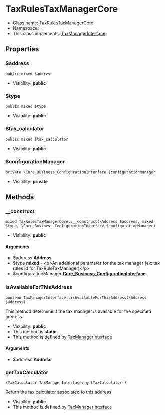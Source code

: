 TaxRulesTaxManagerCore
===============






* Class name: TaxRulesTaxManagerCore
* Namespace: 
* This class implements: [TaxManagerInterface](TaxManagerInterface.md)




Properties
----------


### $address

    public mixed $address





* Visibility: **public**


### $type

    public mixed $type





* Visibility: **public**


### $tax_calculator

    public mixed $tax_calculator





* Visibility: **public**


### $configurationManager

    private \Core_Business_ConfigurationInterface $configurationManager





* Visibility: **private**


Methods
-------


### __construct

    mixed TaxRulesTaxManagerCore::__construct(\Address $address, mixed $type, \Core_Business_ConfigurationInterface $configurationManager)





* Visibility: **public**


#### Arguments
* $address **Address**
* $type **mixed** - &lt;p&gt;An additional parameter for the tax manager (ex: tax rules id for TaxRuleTaxManager)&lt;/p&gt;
* $configurationManager **[Core_Business_ConfigurationInterface](Core_Business_ConfigurationInterface.md)**



### isAvailableForThisAddress

    boolean TaxManagerInterface::isAvailableForThisAddress(\Address $address)

This method determine if the tax manager is available for the specified address.



* Visibility: **public**
* This method is **static**.
* This method is defined by [TaxManagerInterface](TaxManagerInterface.md)


#### Arguments
* $address **Address**



### getTaxCalculator

    \TaxCalculator TaxManagerInterface::getTaxCalculator()

Return the tax calculator associated to this address



* Visibility: **public**
* This method is defined by [TaxManagerInterface](TaxManagerInterface.md)




